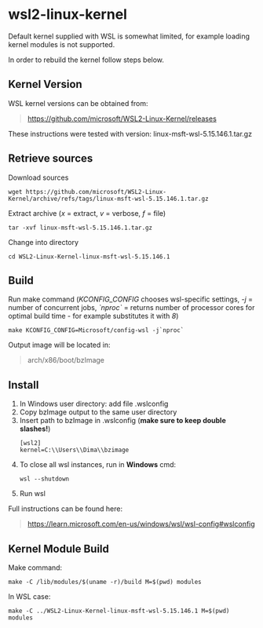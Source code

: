 # wsl2-linux-kernel

Default kernel supplied with WSL is somewhat limited, for example loading kernel modules is not supported.

In order to rebuild the kernel follow steps below.

## Kernel Version

WSL kernel versions can be obtained from:
> https://github.com/microsoft/WSL2-Linux-Kernel/releases
> 
These instructions were tested with version: linux-msft-wsl-5.15.146.1.tar.gz

## Retrieve sources
Download sources
```
wget https://github.com/microsoft/WSL2-Linux-Kernel/archive/refs/tags/linux-msft-wsl-5.15.146.1.tar.gz
```
Extract archive (*x* = extract, *v* = verbose, *f* = file)
```
tar -xvf linux-msft-wsl-5.15.146.1.tar.gz
```
Change into directory
```
cd WSL2-Linux-Kernel-linux-msft-wsl-5.15.146.1
```

## Build

Run make command
(*KCONFIG_CONFIG* chooses wsl-specific settings, *-j* = number of concurrent jobs, *\`nproc\`* = returns number of processor cores for optimal build time - for example substitutes it with *8*)
```
make KCONFIG_CONFIG=Microsoft/config-wsl -j`nproc`
```

Output image will be located in:
> arch/x86/boot/bzImage


## Install

1. In Windows user directory: add file .wslconfig
2. Copy bzImage output to the same user directory
2. Insert path to bzImage in .wslconfig (**make sure to keep double slashes!**)
	```
	[wsl2]
	kernel=C:\\Users\\Dima\\bzimage
	```
3. To close all wsl instances, run in **Windows** cmd:
	```
	wsl --shutdown
	```
4. Run wsl


Full instructions can be found here:
> https://learn.microsoft.com/en-us/windows/wsl/wsl-config#wslconfig


## Kernel Module Build

Make command:
```
make -C /lib/modules/$(uname -r)/build M=$(pwd) modules
```

In WSL case:
```
make -C ../WSL2-Linux-Kernel-linux-msft-wsl-5.15.146.1 M=$(pwd) modules
```

